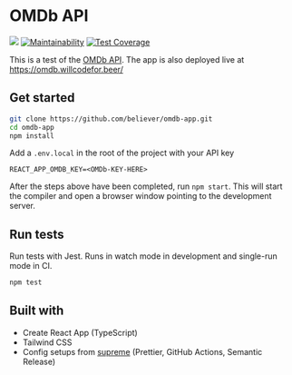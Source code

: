 # OMDb API

[![](https://github.com/believer/omdb-app/workflows/Release/badge.svg)](https://github.com/believer/omdb-app/actions?workflow=Release)
[![Maintainability](https://api.codeclimate.com/v1/badges/b52e155d5b3fd5d44767/maintainability)](https://codeclimate.com/github/believer/omdb-app/maintainability)
[![Test Coverage](https://api.codeclimate.com/v1/badges/b52e155d5b3fd5d44767/test_coverage)](https://codeclimate.com/github/believer/omdb-app/test_coverage)

This is a test of the [OMDb API](http://www.omdbapi.com/). The app is also deployed live at https://omdb.willcodefor.beer/

## Get started

```sh
git clone https://github.com/believer/omdb-app.git
cd omdb-app
npm install
```

Add a `.env.local` in the root of the project with your API key

```
REACT_APP_OMDB_KEY=<OMDb-KEY-HERE>
```

After the steps above have been completed, run `npm start`. This will start the compiler and open a browser window pointing to the development server.

## Run tests

Run tests with Jest. Runs in watch mode in development and single-run mode in CI.

```sh
npm test
```

## Built with

- Create React App (TypeScript)
- Tailwind CSS
- Config setups from [supreme](https://github.com/Iteam1337/supreme) (Prettier, GitHub Actions, Semantic Release)
